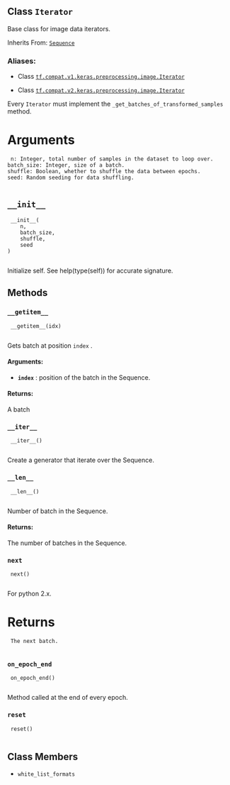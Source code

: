 

## Class  `Iterator` 
Base class for image data iterators.

Inherits From: [ `Sequence` ](https://tensorflow.google.cn/api_docs/python/tf/keras/utils/Sequence)



### Aliases:

- Class [ `tf.compat.v1.keras.preprocessing.image.Iterator` ](/api_docs/python/tf/keras/preprocessing/image/Iterator)

- Class [ `tf.compat.v2.keras.preprocessing.image.Iterator` ](/api_docs/python/tf/keras/preprocessing/image/Iterator)

Every  `Iterator`  must implement the  `_get_batches_of_transformed_samples` 
method.



# Arguments


```
 n: Integer, total number of samples in the dataset to loop over.
batch_size: Integer, size of a batch.
shuffle: Boolean, whether to shuffle the data between epochs.
seed: Random seeding for data shuffling.
 
```



##  `__init__` 


```
 __init__(
    n,
    batch_size,
    shuffle,
    seed
)
 
```

Initialize self.  See help(type(self)) for accurate signature.



## Methods


###  `__getitem__` 


```
 __getitem__(idx)
 
```

Gets batch at position  `index` .



#### Arguments:

- **`index`** : position of the batch in the Sequence.



#### Returns:
A batch



###  `__iter__` 


```
 __iter__()
 
```

Create a generator that iterate over the Sequence.



###  `__len__` 


```
 __len__()
 
```

Number of batch in the Sequence.



#### Returns:
The number of batches in the Sequence.



###  `next` 


```
 next()
 
```

For python 2.x.



# Returns


```
 The next batch.
 
```



###  `on_epoch_end` 


```
 on_epoch_end()
 
```

Method called at the end of every epoch.



###  `reset` 


```
 reset()
 
```



## Class Members

-  `white_list_formats`  []()


